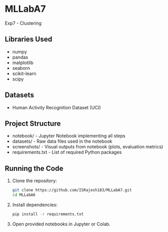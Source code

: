 # MLLabA7
Exp7 - Clustering

## Libraries Used
- numpy
- pandas
- matplotlib
- seaborn
- scikit-learn
- scipy

## Datasets
- Human Activity Recognition Dataset (UCI)

## Project Structure
- notebook/ - Jupyter Notebook implementing all steps
- datasets/ - Raw data files used in the notebook
- screenshots/ - Visual outputs from notebook (plots, evaluation metrics)
- requirements.txt - List of required Python packages

## Running the Code
1. Clone the repository:
    ```bash
    git clone https://github.com/ISRajesh183/MLLabA7.git
    cd MLLabA6
    ```
2. Install dependencies:
    ```bash
    pip install -r requirements.txt
    ```
3. Open provided notebooks in Jupyter or Colab.
